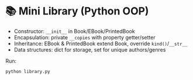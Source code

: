 # 📚 Mini Library (Python OOP)

- Constructor: `__init__` in Book/EBook/PrintedBook  
- Encapsulation: private `__copies` with property getter/setter  
- Inheritance: EBook & PrintedBook extend Book, override `kind()`/`__str__`  
- Data structures: dict for storage, set for unique authors/genres

Run:
```bash
python library.py

